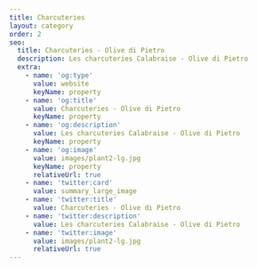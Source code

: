 ```yaml
---
title: Charcuteries
layout: category
order: 2
seo:
  title: Charcuteries - Olive di Pietro
  description: Les charcuteries Calabraise - Olive di Pietro
  extra:
    - name: 'og:type'
      value: website
      keyName: property
    - name: 'og:title'
      value: Charcuteries - Olive di Pietro
      keyName: property
    - name: 'og:description'
      value: Les charcuteries Calabraise - Olive di Pietro
      keyName: property
    - name: 'og:image'
      value: images/plant2-lg.jpg
      keyName: property
      relativeUrl: true
    - name: 'twitter:card'
      value: summary_large_image
    - name: 'twitter:title'
      value: Charcuteries - Olive di Pietro
    - name: 'twitter:description'
      value: Les charcuteries Calabraise - Olive di Pietro
    - name: 'twitter:image'
      value: images/plant2-lg.jpg
      relativeUrl: true
---
```

